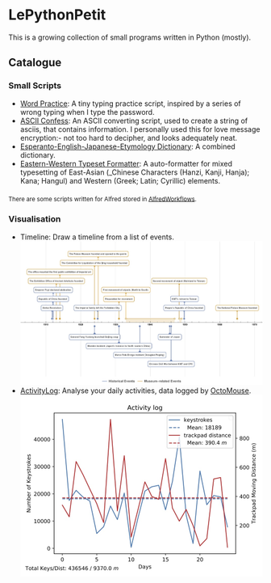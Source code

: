 # LePythonPetit
This is a growing collection of small programs written in Python (mostly).

## Catalogue
### Small Scripts
- [Word Practice](./src/word_practice.py): A tiny typing practice script, inspired by a series of wrong typing when I type the password.   
- [ASCII Confess](./src/ascii_confess.py): An ASCII converting script, used to create a string of asciis, that contains information. I personally used this for love message encryption:- not too hard to decipher, and looks adequately neat.
- [Esperanto-English-Japanese-Etymology Dictionary](https://gist.github.com/BaksiLi/d4576e7bf3f40b2d98173bbd27dbc9a5): A combined dictionary.
- [Eastern-Western Typeset Formatter](./src/eastern-western_formatter.py): A auto-formatter for mixed typesetting of East-Asian (_Chinese Characters (Hanzi, Kanji, Hanja); Kana; Hangul) and Western (Greek; Latin; Cyrillic) elements.
<!-- This is a part of my future linter project. -->

<sub>There are some scripts written for Alfred stored in [AlfredWorkflows](https://github.com/BaksiLi/AlfredWorkflows).</sub>

### Visualisation
- Timeline: Draw a timeline from a list of events.   
	![Timeline Example](examples/Timeline.jpeg)
- [ActivityLog](https://gist.github.com/BaksiLi/c138430c01cfc981efcbbb4c95846a68): Analyse your daily activities, data logged by [OctoMouse](http://konsomejona.github.io/OctoMouse/#support).   
	![ActivityLog Example](examples/ActivityLog.jpeg)
